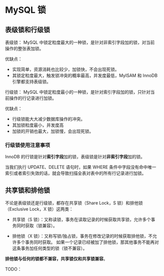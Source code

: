 # MySQL 锁
## 表级锁和行级锁
表级锁： MySQL 中锁定粒度最大的一种锁，是针对非索引字段加的锁，对当前操作的整张表加锁。

优缺点：
- 实现简单，资源消耗也比较少，加锁快，不会出现死锁。
- 其锁定粒度最大，触发锁冲突的概率最高，并发度最低，MyISAM 和 InnoDB 引擎都支持表级锁。

行级锁： MySQL 中锁定粒度最小的一种锁，是针对索引字段加的锁，只针对当前操作的行记录进行加锁。

优缺点：
- 行级锁能大大减少数据库操作的冲突。
- 其加锁粒度最小，并发度高
- 加锁的开销也最大，加锁慢，会出现死锁。

### 行级锁使用注意事项
InnoDB 的行锁是针对**索引字段**加的锁，表级锁是针对**非索引字段**加的锁。

当我们执行 UPDATE、DELETE 语句时，如果 WHERE 条件中字段没有命中唯一索引或者索引失效的话，就会导致扫描全表对表中的所有行记录进行加锁。

## 共享锁和排他锁
不论是表级锁还是行级锁，都存在共享锁（Share Lock，S 锁）和排他锁（Exclusive Lock，X 锁）这两类：

- 共享锁（S 锁）：又称读锁，事务在读取记录的时候获取共享锁，允许多个事务同时获取（锁兼容）。

- 排他锁（X 锁）：又称写锁/独占锁，事务在修改记录的时候获取排他锁，不允许多个事务同时获取。
如果一个记录已经被加了排他锁，那其他事务不能再对这条事务加任何类型的锁（锁不兼容）。

**排他锁与任何的锁都不兼容，共享锁仅和共享锁兼容**。

TODO：